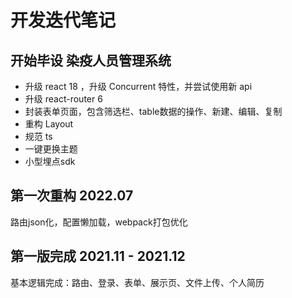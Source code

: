 # 开发迭代笔记

## 开始毕设 染疫人员管理系统
- 升级 react 18 ，升级 Concurrent 特性，并尝试使用新 api
- 升级 react-router 6
- 封装表单页面，包含筛选栏、table数据的操作、新建、编辑、复制
- 重构 Layout
- 规范 ts
- 一键更换主题
- 小型埋点sdk

## 第一次重构 2022.07
路由json化，配置懒加载，webpack打包优化

## 第一版完成 2021.11 - 2021.12 
基本逻辑完成：路由、登录、表单、展示页、文件上传、个人简历

